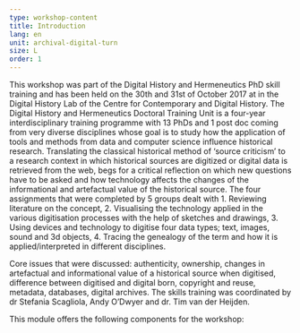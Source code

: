 ```yaml
---
type: workshop-content
title: Introduction
lang: en
unit: archival-digital-turn
size: L
order: 1
---
```


This workshop was  part of the Digital History and Hermeneutics PhD skill training and has been held on the 30th and 31st of October 2017 at in the Digital History Lab of the Centre for Contemporary and Digital History. The Digital History and Hermeneutics Doctoral Training Unit is a four-year interdisciplinary training programme with 13 PhDs and 1 post doc coming from very diverse disciplines whose goal is to study how the application of tools and methods from data and computer science influence historical research. Translating the classical historical method of ‘source criticism’ to a research context in which historical sources are digitized or digital data is retrieved from the web, begs for a critical reflection on which new questions have to be asked and how technology affects the changes of the informational and artefactual value of the historical source. The four assignments that were completed by 5 groups dealt with 1. Reviewing literature on the concept, 2. Visualising the technology applied in the various digitisation processes with the help of sketches and drawings, 3. Using devices and technology to digitise four data types; text, images, sound and 3d objects,  4. Tracing the genealogy of the term and how it is applied/interpreted in different disciplines.

Core issues that were discussed: authenticity, ownership, changes in artefactual and informational value of a historical source when digitised, difference between digitised and digital born, copyright and reuse, metadata, databases, digital archives.  The skills training was coordinated by dr Stefania Scagliola, Andy O’Dwyer and dr. Tim van der Heijden.

This module offers the following components for the workshop:
